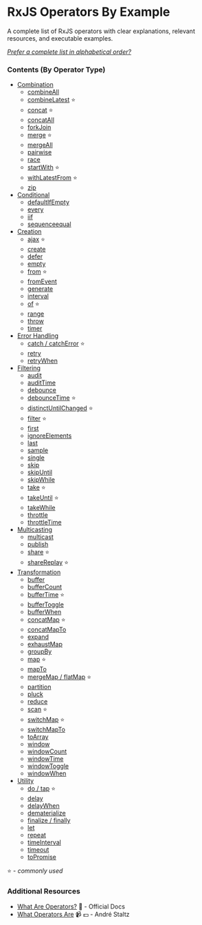 # RxJS Operators By Example

A complete list of RxJS operators with clear explanations, relevant resources,
and executable examples.

_[Prefer a complete list in alphabetical order?](complete.md)_

### Contents (By Operator Type)

- [Combination](combination/README.md)
  - [combineAll](combination/combineall.md)
  - [combineLatest](combination/combinelatest.md) :star:
  - [concat](combination/concat.md) :star:
  - [concatAll](combination/concatall.md)
  - [forkJoin](combination/forkjoin.md)
  - [merge](combination/merge.md) :star:
  - [mergeAll](combination/mergeall.md)
  - [pairwise](combination/pairwise.md)
  - [race](combination/race.md)
  - [startWith](combination/startwith.md) :star:
  - [withLatestFrom](combination/withlatestfrom.md) :star:
  - [zip](combination/zip.md)
- [Conditional](conditional/README.md)
  - [defaultIfEmpty](conditional/defaultifempty.md)
  - [every](conditional/every.md)
  - [iif](conditional/iif.md)
  - [sequenceequal](conditional/sequenceequal.md)
- [Creation](creation/README.md)
  - [ajax](creation/ajax.md) :star:
  - [create](creation/create.md)
  - [defer](creation/defer.md)
  - [empty](creation/empty.md)
  - [from](creation/from.md) :star:
  - [fromEvent](creation/fromevent.md)
  - [generate](creation/generate.md)
  - [interval](creation/interval.md)
  - [of](creation/of.md) :star:
  - [range](creation/range.md)
  - [throw](creation/throw.md)
  - [timer](creation/timer.md)
- [Error Handling](error_handling/README.md)
  - [catch / catchError](error_handling/catch.md) :star:
  - [retry](error_handling/retry.md)
  - [retryWhen](error_handling/retrywhen.md)
- [Filtering](filtering/README.md)
  - [audit](filtering/audit.md)
  - [auditTime](filtering/audittime.md)
  - [debounce](filtering/debounce.md)
  - [debounceTime](filtering/debouncetime.md) :star:
  - [distinctUntilChanged](filtering/distinctuntilchanged.md) :star:
  - [filter](filtering/filter.md) :star:
  - [first](filtering/first.md)
  - [ignoreElements](filtering/ignoreelements.md)
  - [last](filtering/last.md)
  - [sample](filtering/sample.md)
  - [single](filtering/single.md)
  - [skip](filtering/skip.md)
  - [skipUntil](filtering/skipuntil.md)
  - [skipWhile](filtering/skipwhile.md)
  - [take](filtering/take.md) :star:
  - [takeUntil](filtering/takeuntil.md) :star:
  - [takeWhile](filtering/takewhile.md)
  - [throttle](filtering/throttle.md)
  - [throttleTime](filtering/throttletime.md)
- [Multicasting](multicasting/README.md)
  - [multicast](multicasting/multicast.md)
  - [publish](multicasting/publish.md)
  - [share](multicasting/share.md) :star:
  - [shareReplay](multicasting/sharereplay.md) :star:
- [Transformation](transformation/README.md)
  - [buffer](transformation/buffer.md)
  - [bufferCount](transformation/buffercount.md)
  - [bufferTime](transformation/buffertime.md) :star:
  - [bufferToggle](transformation/buffertoggle.md)
  - [bufferWhen](transformation/bufferwhen.md)
  - [concatMap](transformation/concatmap.md) :star:
  - [concatMapTo](transformation/concatmapto.md)
  - [expand](transformation/expand.md)
  - [exhaustMap](transformation/exhaustmap.md)
  - [groupBy](transformation/groupby.md)
  - [map](transformation/map.md) :star:
  - [mapTo](transformation/mapto.md)
  - [mergeMap / flatMap](transformation/mergemap.md) :star:
  - [partition](transformation/partition.md)
  - [pluck](transformation/pluck.md)
  - [reduce](transformation/reduce.md)
  - [scan](transformation/scan.md) :star:
  - [switchMap](transformation/switchmap.md) :star:
  - [switchMapTo](transformation/switchmapto.md)
  - [toArray](transformation/toarray.md)
  - [window](transformation/window.md)
  - [windowCount](transformation/windowcount.md)
  - [windowTime](transformation/windowtime.md)
  - [windowToggle](transformation/windowtoggle.md)
  - [windowWhen](transformation/windowwhen.md)
- [Utility](utility/README.md)
  - [do / tap](utility/do.md) :star:
  - [delay](utility/delay.md)
  - [delayWhen](utility/delaywhen.md)
  - [dematerialize](utility/dematerialize.md)
  - [finalize / finally](utility/finalize.md)
  - [let](utility/let.md)
  - [repeat](utility/repeat.md)
  - [timeInterval](utility/timeinterval.md)
  - [timeout](utility/timeout.md)
  - [toPromise](utility/topromise.md)

:star: - _commonly used_

### Additional Resources

- [What Are Operators?](http://reactivex.io/rxjs/manual/overview.html#operators)
  :newspaper: - Official Docs
- [What Operators Are](https://egghead.io/lessons/rxjs-what-rxjs-operators-are)
  :video_camera: :dollar: - André Staltz
